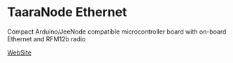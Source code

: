 TaaraNode Ethernet
==================

Compact Arduino/JeeNode compatible microcontroller board with on-board Ethernet and RFM12b radio

[WebSite](https://taaralabs.eu/en1)
